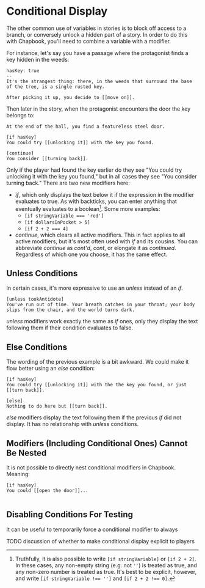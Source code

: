 # Conditional Display

The other common use of variables in stories is to block off access to a branch, or conversely unlock a hidden part of a story. In order to do this with Chapbook, you'll need to combine a variable with a modifier.

For instance, let's say you have a passage where the protagonist finds a key hidden in the weeds:

```
hasKey: true
--
It's the strangest thing: there, in the weeds that surround the base of the tree, is a single rusted key.

After picking it up, you decide to [[move on]].
```

Then later in the story, when the protagonist encounters the door the key belongs to:

```
At the end of the hall, you find a featureless steel door.

[if hasKey]
You could try [[unlocking it]] with the key you found.

[continue]
You consider [[turning back]].
```

Only if the player had found the key earlier do they see "You could try unlocking it with the key you found," but in all cases they see "You consider turning back." There are two new modifiers here:

- _if_, which only displays the text below it if the expression in the modifier evaluates to true. As with backticks, you can enter anything that eventually evaluates to a boolean[^1]. Some more examples:
  - `[if stringVariable === 'red']`
  - `[if dollarsInPocket > 5]`
  - `[if 2 + 2 === 4]`
- _continue_, which clears all active modifiers. This in fact applies to all active modifiers, but it's most often used with _if_ and its cousins. You can abbreviate _continue_ as _cont'd_, _cont_, or elongate it as _continued_. Regardless of which one you choose, it has the same effect.

## Unless Conditions

In certain cases, it's more expressive to use an _unless_ instead of an _if_.

```
[unless tookAntidote]
You've run out of time. Your breath catches in your throat; your body slips from the chair, and the world turns dark.
```

_unless_ modifiers work exactly the same as _if_ ones, only they display the text following them if their condition evaluates to false.

## Else Conditions

The wording of the previous example is a bit awkward. We could make it flow better using an _else_ condition:

```
[if hasKey]
You could try [[unlocking it]] with the the key you found, or just [[turn back]].

[else]
Nothing to do here but [[turn back]].
```

_else_ modifiers display the text following them if the previous _if_ did not display. It has no relationship with _unless_ conditions.

## Modifiers (Including Conditional Ones) Cannot Be Nested

It is not possible to directly nest conditional modifiers in Chapbook. Meaning:

```
[if hasKey]
You could [[open the door]]...


```

## Disabling Conditions For Testing

It can be useful to temporarily force a conditional modifier to always 

TODO discussion of whether to make conditional display explicit to players

[^1]: Truthfully, it is also possible to write `[if stringVariable]` or `[if 2 + 2]`. In these cases, any non-empty string (e.g. not `''`) is treated as true, and any non-zero number is treated as true. It's best to be explicit, however, and write `[if stringVariable !== '']` and `[if 2 + 2 !== 0]`.